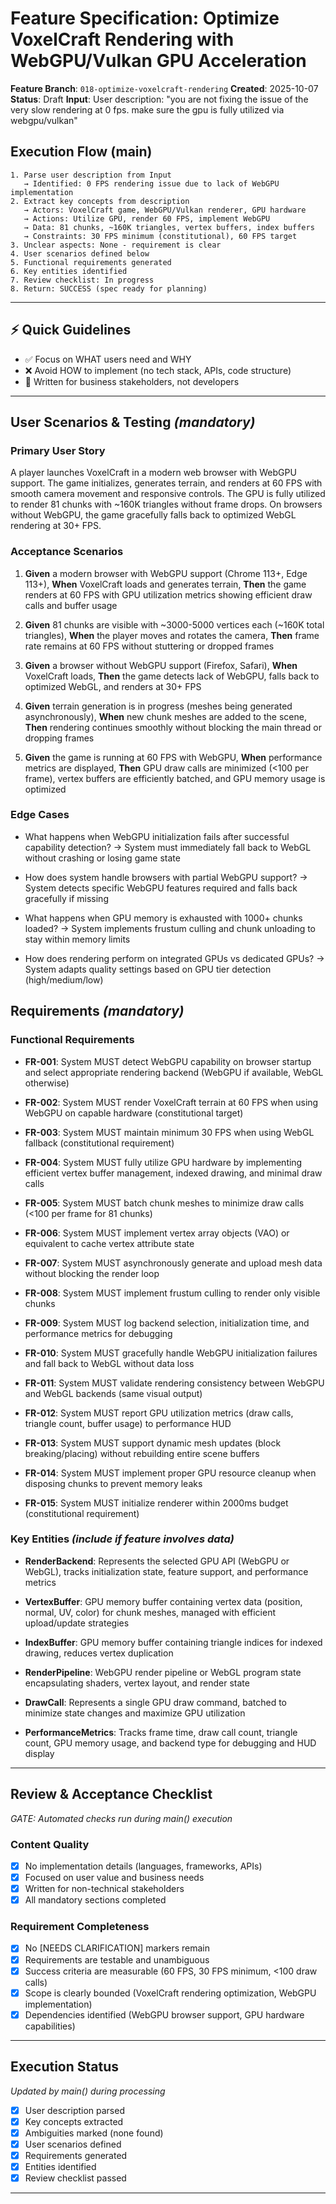 # Feature Specification: Optimize VoxelCraft Rendering with WebGPU/Vulkan GPU Acceleration

**Feature Branch**: `018-optimize-voxelcraft-rendering`
**Created**: 2025-10-07
**Status**: Draft
**Input**: User description: "you are not fixing the issue of the very slow rendering at 0 fps. make sure the gpu is fully utilized via webgpu/vulkan"

## Execution Flow (main)
```
1. Parse user description from Input
   → Identified: 0 FPS rendering issue due to lack of WebGPU implementation
2. Extract key concepts from description
   → Actors: VoxelCraft game, WebGPU/Vulkan renderer, GPU hardware
   → Actions: Utilize GPU, render 60 FPS, implement WebGPU
   → Data: 81 chunks, ~160K triangles, vertex buffers, index buffers
   → Constraints: 30 FPS minimum (constitutional), 60 FPS target
3. Unclear aspects: None - requirement is clear
4. User scenarios defined below
5. Functional requirements generated
6. Key entities identified
7. Review checklist: In progress
8. Return: SUCCESS (spec ready for planning)
```

---

## ⚡ Quick Guidelines
- ✅ Focus on WHAT users need and WHY
- ❌ Avoid HOW to implement (no tech stack, APIs, code structure)
- 👥 Written for business stakeholders, not developers

---

## User Scenarios & Testing *(mandatory)*

### Primary User Story
A player launches VoxelCraft in a modern web browser with WebGPU support. The game initializes, generates terrain, and renders at 60 FPS with smooth camera movement and responsive controls. The GPU is fully utilized to render 81 chunks with ~160K triangles without frame drops. On browsers without WebGPU, the game gracefully falls back to optimized WebGL rendering at 30+ FPS.

### Acceptance Scenarios

1. **Given** a modern browser with WebGPU support (Chrome 113+, Edge 113+), **When** VoxelCraft loads and generates terrain, **Then** the game renders at 60 FPS with GPU utilization metrics showing efficient draw calls and buffer usage

2. **Given** 81 chunks are visible with ~3000-5000 vertices each (~160K total triangles), **When** the player moves and rotates the camera, **Then** frame rate remains at 60 FPS without stuttering or dropped frames

3. **Given** a browser without WebGPU support (Firefox, Safari), **When** VoxelCraft loads, **Then** the game detects lack of WebGPU, falls back to optimized WebGL, and renders at 30+ FPS

4. **Given** terrain generation is in progress (meshes being generated asynchronously), **When** new chunk meshes are added to the scene, **Then** rendering continues smoothly without blocking the main thread or dropping frames

5. **Given** the game is running at 60 FPS with WebGPU, **When** performance metrics are displayed, **Then** GPU draw calls are minimized (<100 per frame), vertex buffers are efficiently batched, and GPU memory usage is optimized

### Edge Cases
- What happens when WebGPU initialization fails after successful capability detection?
  → System must immediately fall back to WebGL without crashing or losing game state

- How does system handle browsers with partial WebGPU support?
  → System detects specific WebGPU features required and falls back gracefully if missing

- What happens when GPU memory is exhausted with 1000+ chunks loaded?
  → System implements frustum culling and chunk unloading to stay within memory limits

- How does rendering perform on integrated GPUs vs dedicated GPUs?
  → System adapts quality settings based on GPU tier detection (high/medium/low)

## Requirements *(mandatory)*

### Functional Requirements

- **FR-001**: System MUST detect WebGPU capability on browser startup and select appropriate rendering backend (WebGPU if available, WebGL otherwise)

- **FR-002**: System MUST render VoxelCraft terrain at 60 FPS when using WebGPU on capable hardware (constitutional target)

- **FR-003**: System MUST maintain minimum 30 FPS when using WebGL fallback (constitutional requirement)

- **FR-004**: System MUST fully utilize GPU hardware by implementing efficient vertex buffer management, indexed drawing, and minimal draw calls

- **FR-005**: System MUST batch chunk meshes to minimize draw calls (<100 per frame for 81 chunks)

- **FR-006**: System MUST implement vertex array objects (VAO) or equivalent to cache vertex attribute state

- **FR-007**: System MUST asynchronously generate and upload mesh data without blocking the render loop

- **FR-008**: System MUST implement frustum culling to render only visible chunks

- **FR-009**: System MUST log backend selection, initialization time, and performance metrics for debugging

- **FR-010**: System MUST gracefully handle WebGPU initialization failures and fall back to WebGL without data loss

- **FR-011**: System MUST validate rendering consistency between WebGPU and WebGL backends (same visual output)

- **FR-012**: System MUST report GPU utilization metrics (draw calls, triangle count, buffer usage) to performance HUD

- **FR-013**: System MUST support dynamic mesh updates (block breaking/placing) without rebuilding entire scene buffers

- **FR-014**: System MUST implement proper GPU resource cleanup when disposing chunks to prevent memory leaks

- **FR-015**: System MUST initialize renderer within 2000ms budget (constitutional requirement)

### Key Entities *(include if feature involves data)*

- **RenderBackend**: Represents the selected GPU API (WebGPU or WebGL), tracks initialization state, feature support, and performance metrics

- **VertexBuffer**: GPU memory buffer containing vertex data (position, normal, UV, color) for chunk meshes, managed with efficient upload/update strategies

- **IndexBuffer**: GPU memory buffer containing triangle indices for indexed drawing, reduces vertex duplication

- **RenderPipeline**: WebGPU render pipeline or WebGL program state encapsulating shaders, vertex layout, and render state

- **DrawCall**: Represents a single GPU draw command, batched to minimize state changes and maximize GPU utilization

- **PerformanceMetrics**: Tracks frame time, draw call count, triangle count, GPU memory usage, and backend type for debugging and HUD display

---

## Review & Acceptance Checklist
*GATE: Automated checks run during main() execution*

### Content Quality
- [x] No implementation details (languages, frameworks, APIs)
- [x] Focused on user value and business needs
- [x] Written for non-technical stakeholders
- [x] All mandatory sections completed

### Requirement Completeness
- [x] No [NEEDS CLARIFICATION] markers remain
- [x] Requirements are testable and unambiguous
- [x] Success criteria are measurable (60 FPS, 30 FPS minimum, <100 draw calls)
- [x] Scope is clearly bounded (VoxelCraft rendering optimization, WebGPU implementation)
- [x] Dependencies identified (WebGPU browser support, GPU hardware capabilities)

---

## Execution Status
*Updated by main() during processing*

- [x] User description parsed
- [x] Key concepts extracted
- [x] Ambiguities marked (none found)
- [x] User scenarios defined
- [x] Requirements generated
- [x] Entities identified
- [x] Review checklist passed

---
